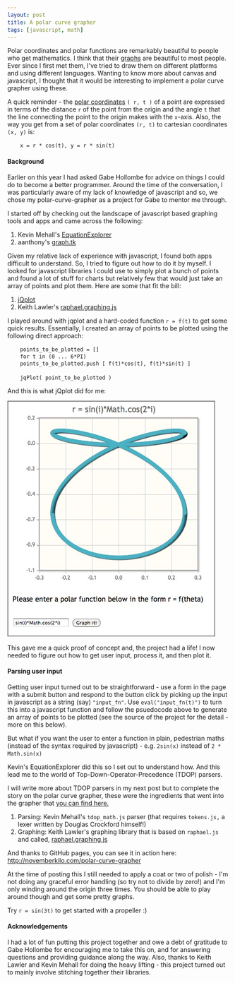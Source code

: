 ```yaml
---
layout: post
title: A polar curve grapher
tags: [javascript, math]
---
```



  Polar coordinates and polar functions are remarkably beautiful to people who get mathematics.
  I think that their [graphs](http://www.wolframalpha.com/input/?i=polar+curves) are beautiful to most people. Ever since I first met them,
  I've tried to draw them on different platforms and using different languages. Wanting to know more about canvas and javascript,
  I thought that it would be interesting to implement a polar curve grapher using these.


  A quick reminder - the [polar coordinates](http://www.wolframalpha.com/input/?i=polar+coordinates) `( r, t )` of a point
  are expressed in terms of the distance `r` of the point from the origin and the angle `t`
  that the line connecting the point to the origin makes with the `x`-axis. Also, the way you get from a set of polar coordinates `(r, t)`
  to cartesian coordinates `(x, y)` is:

        x = r * cos(t), y = r * sin(t)

#### Background


  Earlier on this year I had asked Gabe Hollombe for advice on things I could do to become a better programmer.
  Around the time of the conversation, I was particularly aware of my lack of knowledge of
  javascript and so, we chose my polar-curve-grapher as a project for Gabe to mentor me through.


  I started off by checking out the landscape of javascript based graphing tools and apps and came across the
  following:

1. Kevin Mehall's [EquationExplorer](http://kevinmehall.net/p/equationexplorer)
1. aanthony's [graph.tk](http://graph.tk)


  Given my relative lack of experience with javascript, I found both apps difficult to understand.
  So, I tried to figure out how to do it by myself.  I looked for javascript libraries I could use to simply plot a bunch of points
  and found a lot of stuff for charts but relatively few that would just take an array of
  points and plot them. Here are some that fit the bill:

1. [jQplot](http://www.jqplot.com/)
1. Keith Lawler's [raphael.graphing.js](https://github.com/lawler/raphael.graphing)


  I played around with jqplot and a hard-coded function `r = f(t)` to get some quick results.  Essentially, I
  created an array of points to be plotted using the following direct approach:

        points_to_be_plotted = []
        for t in (0 ... 6*PI)
        points_to_be_plotted.push [ f(t)*cos(t), f(t)*sin(t) ]

        jqPlot( point_to_be_plotted )

And this is what jQplot did for me:

<img src='/images/Polar_function_grapher-jqplot.jpg' style='border: solid; border-color: gray; border-width: 2px' />

  This gave me a quick proof of concept and, the project had a life! I now needed to figure out how to get user input, process it, and then plot it.

#### Parsing user input


  Getting user input turned out to be straightforward - use a form in the page with a submit button and respond
  to the button click by picking up the input in javascript as a string (say) `"input_fn"`.  Use `eval("input_fn(t)")` to turn this into a javascript
  function and follow the psuedocode above to generate an array of points to be plotted (see the source of the project for the detail - more on this below).


  But what if you want the user to enter a function in
  plain, pedestrian maths (instead of the syntax required by javascript) - e.g. `2sin(x)` instead of `2 * Math.sin(x)`

  Kevin's EquationExplorer did this so I set out to understand how.
  And this lead me to the world of Top-Down-Operator-Precedence (TDOP) parsers.


  I will write more about TDOP parsers in my next post but to complete the story on the polar curve grapher, these were the
  ingredients that went into the grapher that [you can find here.](http://github.com/novemberkilo/polar-curve-grapher)

1. Parsing: Kevin Mehall's `tdop_math.js` parser (that requires `tokens.js,` a lexer written by Douglas Crockford himself!)
1. Graphing: Keith Lawler's graphing library that is based on `raphael.js` and called, [raphael.graphing.js](https://github.com/lawler/raphael.graphing)


And thanks to GitHub pages, you can see it in action here: <http://novemberkilo.com/polar-curve-grapher>

  At the time of posting this I still needed to apply a coat or two of polish - I'm not doing any graceful error handling (so try not to divide by zero!) and I'm
  only winding around the origin three times. You should be able to play around though and get some pretty graphs.

  Try `r = sin(3t)` to get started with a propeller :)

#### Acknowledgements


  I had a lot of fun putting this project together and owe a debt of gratitude to Gabe Hollombe for encouraging me to take this on, and for answering questions
  and providing guidance along the way.  Also, thanks to Keith Lawler and Kevin Mehall for doing the heavy lifting - this project turned out to mainly involve
  stitching together their libraries.








